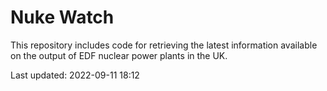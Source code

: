 # Nuke Watch

This repository includes code for retrieving the latest information available on the output of EDF nuclear power plants in the UK.

Last updated: 2022-09-11 18:12